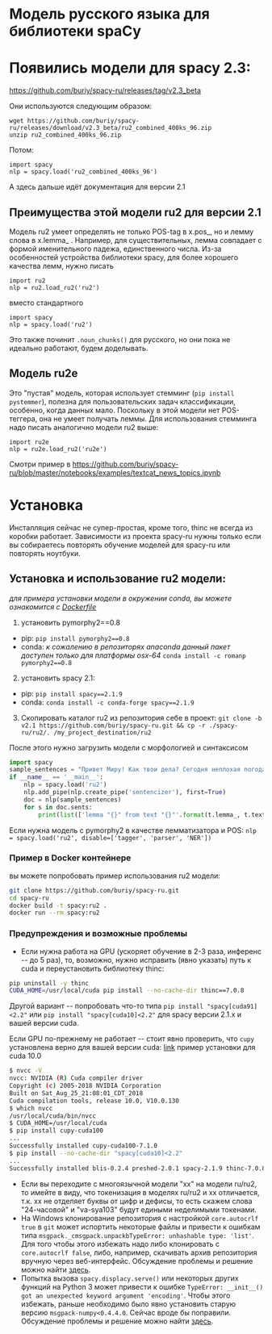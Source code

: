 # Модель русского языка для библиотеки spaCy

# Появились модели для spacy 2.3:

https://github.com/buriy/spacy-ru/releases/tag/v2.3_beta 

Они используются следующим образом:
```pip install spacy<2.4
wget https://github.com/buriy/spacy-ru/releases/download/v2.3_beta/ru2_combined_400ks_96.zip
unzip ru2_combined_400ks_96.zip
```
Потом:
```
import spacy
nlp = spacy.load('ru2_combined_400ks_96')
```

А здесь дальше идёт документация для версии 2.1

## Преимущества этой модели ru2 для версии 2.1
Модель ru2 умеет определять не только POS-tag в x.pos_, но и лемму слова в x.lemma_ . Например, для существительных, лемма совпадает с формой именительного падежа, единственного числа.
Из-за особенностей устройства библиотеки spacy, для более хорошего качества лемм, нужно писать
```
import ru2
nlp = ru2.load_ru2('ru2')
```
вместо стандартного
```
import spacy
nlp = spacy.load('ru2')
```

Это также починит `.noun_chunks()` для русского, но они пока не идеально работают, будем доделывать.

## Модель ru2e
Это "пустая" модель, которая использует стемминг (`pip install pystemmer`), полезна для пользовательских задач классификации, особенно, когда данных мало. Поскольку в этой модели нет POS-теггера, она не умеет получать леммы.
Для использования стемминга надо писать аналогично модели ru2 выше:
```
import ru2e
nlp = ru2e.load_ru2('ru2e')
```

Смотри пример в 
https://github.com/buriy/spacy-ru/blob/master/notebooks/examples/textcat_news_topics.ipynb

# Установка

Инсталляция сейчас не супер-простая, кроме того, thinc не всегда из коробки работает.
Зависимости из проекта spacy-ru нужны только если вы собираетесь повторять обучение моделей для spacy-ru или повторять ноутбуки.

## Установка и использование ru2 модели:
*для примера установки модели в окружении conda, вы можете ознакомится с [Dockerfile](Dockerfile)*
1. установить pymorphy2==0.8
- pip: `pip install pymorphy2==0.8`
- conda: *к сожалению в репозиторях anaconda данный пакет доступен только для платформы osx-64* `conda install -c romanp pymorphy2==0.8`	

2. установить spacy 2.1:
- pip: `pip install spacy==2.1.9`
- conda: `conda install -c conda-forge spacy==2.1.9`
3. Скопировать каталог ru2 из репозитория себе в проект: `git clone -b v2.1 https://github.com/buriy/spacy-ru.git && cp -r ./spacy-ru/ru2/. /my_project_destination/ru2 `
 
После этого нужно загрузить модели с морфологией и синтаксисом 
```python
import spacy
sample_sentences = "Привет Миру! Как твои дела? Сегодня неплохая погода."
if __name__ == '__main__':
    nlp = spacy.load('ru2')
    nlp.add_pipe(nlp.create_pipe('sentencizer'), first=True)
    doc = nlp(sample_sentences)
    for s in doc.sents:
    	print(list(['lemma "{}" from text "{}"'.format(t.lemma_, t.text) for t in s]))
``` 
Если нужна модель с pymorphy2 в качестве лемматизатора и POS: `nlp = spacy.load('ru2', disable=['tagger', 'parser', 'NER'])`

### Пример в Docker контейнере
вы можете попробовать пример использования ru2 модели:
```bash
git clone https://github.com/buriy/spacy-ru.git
cd spacy-ru
docker build -t spacy:ru2 .
docker run --rm spacy:ru2
```

### Предупреждения и возможные проблемы
 - Если нужна работа на GPU (ускоряет обучение в 2-3 раза, инференс -- до 5 раз), то, возможно, нужно исправить (явно указать) путь к cuda и переустановить библиотеку thinc:
```bash
pip uninstall -y thinc
CUDA_HOME=/usr/local/cuda pip install --no-cache-dir thinc==7.0.8
```
Другой вариант -- попробовать что-то типа `pip install "spacy[cuda91]<2.2"` или `pip install "spacy[cuda10]<2.2"` для spacy версии 2.1.x и вашей версии cuda.

Если GPU по-прежнему не работает -- стоит явно проверить, что `cupy` установлена верно для вашей версии cuda: [link](https://docs-cupy.chainer.org/en/stable/install.html#install-cupy)
пример установки для cuda 10.0
```bash
$ nvcc -V
nvcc: NVIDIA (R) Cuda compiler driver
Copyright (c) 2005-2018 NVIDIA Corporation
Built on Sat_Aug_25_21:08:01_CDT_2018
Cuda compilation tools, release 10.0, V10.0.130
$ which nvcc
/usr/local/cuda/bin/nvcc
$ CUDA_HOME=/usr/local/cuda
$ pip install cupy-cuda100
...
Successfully installed cupy-cuda100-7.1.0
$ pip install --no-cache-dir "spacy[cuda10]<2.2"
...
Successfully installed blis-0.2.4 preshed-2.0.1 spacy-2.1.9 thinc-7.0.8
```

- Если вы переходите с многоязычной модели "xx" на модели ru/ru2, то имейте в виду, что токенизация в моделях ru/ru2 и xx отличается, т.к. xx не отделяет буквы от цифр и дефисы, то есть скажем слова "24-часовой" и "va-sya103" будут едиными неделимыми токенами.
- На Windows клонирование репозитория с настройкой `core.autocrlf true` в `git` 
может испортить некоторые файлы и привести к ошибкам типа `msgpack._cmsgpack.unpackbTypeError: unhashable type: 'list'`.
Для того чтобы этого избежать надо либо клонировать с `core.autocrlf false`, либо, например, 
скачивать архив репозитория вручную через веб-интерфейс.
Обсуждение проблемы и решение можно найти [здесь](https://github.com/explosion/spaCy/issues/1634).
- Попытка вызова `spacy.displacy.serve()` или некоторых других функций на Python 3 может привести к 
ошибке `TypeError: __init__() got an unexpected keyword argument 'encoding'`. Чтобы этого избежать, раньше
необходимо было явно установить старую версию `msgpack-numpy<0.4.4.0`. Сейчас вроде бы поправили. Обсуждение проблемы и решение можно найти [здесь](https://github.com/explosion/spaCy/issues/2810).
